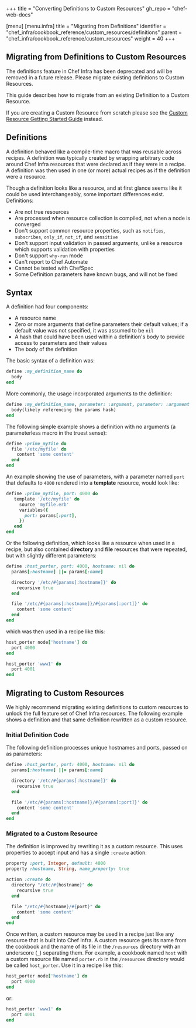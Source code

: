 +++
title = "Converting Definitions to Custom Resources"
gh_repo = "chef-web-docs"

[menu]
  [menu.infra]
    title = "Migrating from Definitions"
    identifier = "chef_infra/cookbook_reference/custom_resources/definitions"
    parent = "chef_infra/cookbook_reference/custom_resources"
    weight = 40
+++

## Migrating from Definitions to Custom Resources

The definitions feature in Chef Infra has been deprecated and will be removed in a future release. Please migrate existing definitions to Custom Resources.

This guide describes how to migrate from an existing Definition to a Custom Resource.

If you are creating a Custom Resource from scratch please see the [Custom Resource Getting Started Guide](getting-started.md) instead.

## Definitions

A definition behaved like a compile-time macro that was reusable across
recipes. A definition was typically created by wrapping arbitrary code
around Chef Infra resources that were declared as if they were in a
recipe. A definition was then used in one (or more) actual recipes as if
the definition were a resource.

Though a definition looks like a resource, and at first glance seems
like it could be used interchangeably, some important differences exist.
Definitions:

- Are not true resources
- Are processed when resource collection is compiled, not when a node
    is converged
- Don't support common resource properties, such as `notifies`,
    `subscribes`, `only_if`, `not_if`, and `sensitive`
- Don't support input validation in passed arguments, unlike a
    resource which supports validation with properties
- Don't support `why-run` mode
- Can't report to Chef Automate
- Cannot be tested with ChefSpec
- Some Definition parameters have known bugs, and will not be fixed

## Syntax

A definition had four components:

- A resource name
- Zero or more arguments that define parameters their default values;
  if a default value was not specified, it was assumed to be `nil`
- A hash that could have been used within a definition's body to
  provide access to parameters and their values
- The body of the definition

The basic syntax of a definition was:

```ruby
define :my_definition_name do
  body
end
```

More commonly, the usage incorporated arguments to the definition:

```ruby
define :my_definition_name, parameter: :argument, parameter: :argument do
  body(likely referencing the params hash)
end
```

The following simple example shows a definition with no arguments (a
parameterless macro in the truest sense):

```ruby
define :prime_myfile do
  file '/etc/myfile' do
    content 'some content'
  end
end
```

An example showing the use of parameters, with a parameter named `port`
that defaults to `4000` rendered into a **template** resource, would
look like:

```ruby
define :prime_myfile, port: 4000 do
   template '/etc/myfile' do
     source 'myfile.erb'
     variables({
       port: params[:port],
     })
   end
end
```

Or the following definition, which looks like a resource when used in a
recipe, but also contained **directory** and **file** resources that
were repeated, but with slightly different parameters:

```ruby
define :host_porter, port: 4000, hostname: nil do
  params[:hostname] ||= params[:name]

  directory '/etc/#{params[:hostname]}' do
    recursive true
  end

  file '/etc/#{params[:hostname]}/#{params[:port]}' do
    content 'some content'
  end
end
```

which was then used in a recipe like this:

```ruby
host_porter node['hostname'] do
  port 4000
end

host_porter 'www1' do
  port 4001
end
```

## Migrating to Custom Resources

We highly recommend migrating existing definitions to custom resources
to unlock the full feature set of Chef Infra resources. The following
example shows a definition and that same definition rewritten as a
custom resource.

### Initial Definition Code

The following definition processes unique hostnames and ports, passed on
as parameters:

```ruby
define :host_porter, port: 4000, hostname: nil do
  params[:hostname] ||= params[:name]

  directory '/etc/#{params[:hostname]}' do
    recursive true
  end

  file '/etc/#{params[:hostname]}/#{params[:port]}' do
    content 'some content'
  end
end
```

### Migrated to a Custom Resource

The definition is improved by rewriting it as a custom resource. This
uses properties to accept input and has a single `:create` action:

```ruby
property :port, Integer, default: 4000
property :hostname, String, name_property: true

action :create do
  directory "/etc/#{hostname}" do
    recursive true
  end

  file "/etc/#{hostname}/#{port}" do
    content 'some content'
  end
end
```

Once written, a custom resource may be used in a recipe just like any
resource that is built into Chef Infra. A custom resource gets its name
from the cookbook and the name of its file in the `/resources` directory
with an underscore (`_`) separating them. For example, a cookbook named
`host` with a custom resource file named `porter.rb` in the `/resources`
directory would be called `host_porter`. Use it in a recipe like this:

```ruby
host_porter node['hostname'] do
  port 4000
end
```

or:

```ruby
host_porter 'www1' do
  port 4001
end
```
